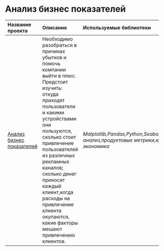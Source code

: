 # Анализ бизнес показателей
| Название проекта | Описание | Используемые библиотеки | 
| :---------------------- | :---------------------- | :---------------------- |
| [Анализ бизнес показателей](https://github.com/ObWan89/Portfolio2/tree/main) | Необходимо разобраться в причинах убытков и помочь компании выйти в плюс. Предстоит изучить: откуда приходят пользователи и какими устройствами они пользуются, сколько стоит привлечение пользователей из различных рекламных каналов; сколько денег приносит каждый клиент,когда расходы на привлечение клиента окупаются, какие факторы мешают привлечению клиентов. | *Matplotlib,Pandas,Python,Seaborn,когортный анализ,продуктовые метрики,юнит-экономика*|
